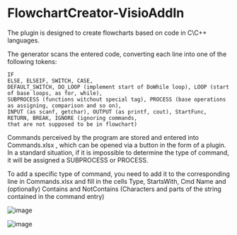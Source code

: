 # FlowchartCreator-VisioAddIn
The plugin is designed to create flowcharts based on code in C\C++ languages.

The generator scans the entered code, converting each line into one of the following tokens:

    IF
    ELSE, ELSEIF, SWITCH, CASE,
    DEFAULT_SWITCH, DO_LOOP (implement start of DoWhile loop), LOOP (start of base loops, as for, while),     
    SUBPROCESS (functions witchout special tag), PROCESS (base operations as assigning, comparison and so on),
    INPUT (as scanf, getchar), OUTPUT (as printf, cout), StartFunc, RETURN, BREAK, IGNORE (ignoring commands,  
    that are not supposed to be in flowchart)

 Commands perceived by the program are stored and entered into Commands.xlsx , which can be opened via a button in the form of a plugin. In a standard situation, if it is impossible to determine the type of command, it will be assigned a SUBPROCESS or PROCESS.

To add a specific type of command, you need to add it to the corresponding line in Commands.xlsx and fill in the cells Type, StartsWith, Cmd Name and (optionally) Contains and NotContains (Characters and parts of the string contained in the command entry)


![image](https://github.com/user-attachments/assets/a1887193-23c9-422a-9c62-af9e33bad9f6)

![image](https://github.com/user-attachments/assets/4cb4f16a-2e6f-4250-a722-9adf41b763fa)
